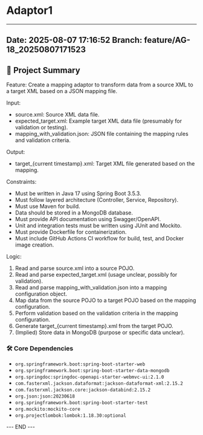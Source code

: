 # Adaptor1

---
**Date:** 2025-08-07 17:16:52
**Branch:** feature/AG-18_20250807171523
---

## 📝 Project Summary

Feature: Create a mapping adaptor to transform data from a source XML to a target XML based on a JSON mapping file.

Input:
* source.xml: Source XML data file.
* expected_target.xml: Example target XML data file (presumably for validation or testing).
* mapping_with_validation.json: JSON file containing the mapping rules and validation criteria.

Output:
* target_{current timestamp}.xml: Target XML file generated based on the mapping.

Constraints:
* Must be written in Java 17 using Spring Boot 3.5.3.
* Must follow layered architecture (Controller, Service, Repository).
* Must use Maven for build.
* Data should be stored in a MongoDB database.
* Must provide API documentation using Swagger/OpenAPI.
* Unit and integration tests must be written using JUnit and Mockito.
* Must provide Dockerfile for containerization.
* Must include GitHub Actions CI workflow for build, test, and Docker image creation.

Logic:
1. Read and parse source.xml into a source POJO.
2. Read and parse expected_target.xml (usage unclear, possibly for validation).
3. Read and parse mapping_with_validation.json into a mapping configuration object.
4. Map data from the source POJO to a target POJO based on the mapping configuration.
5. Perform validation based on the validation criteria in the mapping configuration.
6. Generate target_{current timestamp}.xml from the target POJO.
7. (Implied) Store data in MongoDB (purpose or specific data unclear).

### 🛠️ Core Dependencies

- `org.springframework.boot:spring-boot-starter-web`
- `org.springframework.boot:spring-boot-starter-data-mongodb`
- `org.springdoc:springdoc-openapi-starter-webmvc-ui:2.1.0`
- `com.fasterxml.jackson.dataformat:jackson-dataformat-xml:2.15.2`
- `com.fasterxml.jackson.core:jackson-databind:2.15.2`
- `org.json:json:20230618`
- `org.springframework.boot:spring-boot-starter-test`
- `org.mockito:mockito-core`
- `org.projectlombok:lombok:1.18.30:optional`

--- END ---
